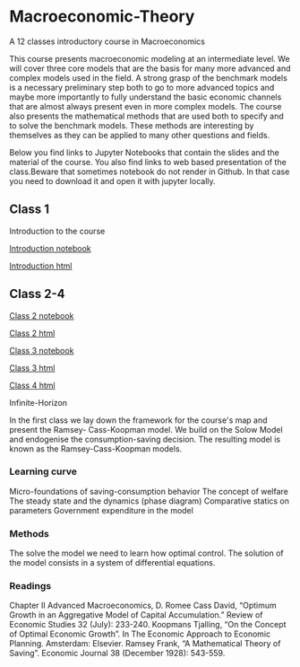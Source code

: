 # Macroeconomic-Theory
A 12 classes introductory course in Macroeconomics


This course presents macroeconomic modeling at an intermediate level. We will cover three core models that are the basis for many more advanced and complex models used in the field. A strong grasp of the benchmark models is a necessary preliminary step both to go to more advanced topics and maybe more importantly to fully understand the basic economic channels that are almost always present even in more complex models. The course also presents the mathematical methods that are used both to specify and to solve the benchmark models. These methods are interesting by themselves as they can be applied to many other questions and fields.

Below you find links to Jupyter Notebooks that contain the slides and the material of the course. You also find links to web based presentation of the class.Beware that sometimes notebook do not render in Github. In that case you need to download it and open it with jupyter locally.

## Class 1

Introduction to the course 

[Introduction notebook](https://github.com/hyperfra/Macroeconomic-Theory/blob/main/Classes/Class1.ipynb)

[Introduction html](https://hyperfra.github.io/MacroTheoryClass1/)

## Class 2-4

[Class 2 notebook](https://github.com/hyperfra/Macroeconomic-Theory/blob/main/Classes/Class2.ipynb)

[Class 2 html](https://hyperfra.github.io/MacroTheoryClass2/)

[Class 3 notebook](https://github.com/hyperfra/Macroeconomic-Theory/blob/main/Classes/Class3.ipynb)

[Class 3 html](https://hyperfra.github.io/MacroTheoryClass3/)

[Class 4 html](https://hyperfra.github.io/MacroTheoryClass4/)


Infinite-Horizon

In the first class we lay down the framework for the course's map and present the Ramsey- Cass-Koopman model. We build on the Solow Model and endogenise the consumption-saving decision. The resulting model is known as the Ramsey-Cass-Koopman models.


### Learning curve

Micro-foundations of saving-consumption behavior
The concept of welfare
The steady state and the dynamics (phase diagram)
Comparative statics on parameters
Government expenditure in the model

### Methods
The solve the model we need to learn how optimal control. The solution of the model consists in a system of differential equations.


### Readings

Chapter II Advanced Macroeconomics, D. Romee
Cass David, “Optimum Growth in an Aggregative Model of Capital Accumulation.” Review of Economic Studies 32 (July): 233-240.
Koopmans Tjalling, “On the Concept of Optimal Economic Growth”. In The Economic Approach to Economic Planning. Amsterdam: Elsevier.
Ramsey Frank, “A Mathematical Theory of Saving”. Economic Journal 38 (December 1928): 543-559.
